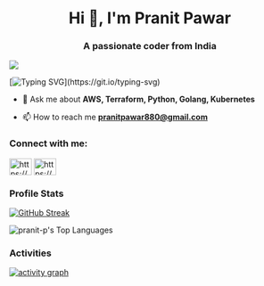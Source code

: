<h1 align="center">Hi 👋, I'm Pranit Pawar</h1>
<h3 align="center">A passionate coder from India</h3> 

![](https://komarev.com/ghpvc/?username=pranit-p&color=green)



[![Typing SVG](https://readme-typing-svg.herokuapp.com?color=%23F70BE6&duration=5300&lines=Welcome+to+my+GitHub+Profile;Always+try+to+learn+new+things;Never+give+up;)](https://git.io/typing-svg)

- 💬 Ask me about **AWS, Terraform, Python, Golang, Kubernetes**

- 📫 How to reach me **pranitpawar880@gmail.com**

<h3 align="left">Connect with me:</h3>
<p align="left">
<a href="https://www.linkedin.com/in/pranit-7/" target="blank"><img align="center" src="https://raw.githubusercontent.com/rahuldkjain/github-profile-readme-generator/master/src/images/icons/Social/linked-in-alt.svg" alt="https://www.linkedin.com/in/pranit-7/" height="30" width="40" /></a>
<a href="https://www.instagram.com/pranit_pawar_/" target="blank"><img align="center" src="https://raw.githubusercontent.com/rahuldkjain/github-profile-readme-generator/master/src/images/icons/Social/instagram.svg" alt="https://www.instagram.com/pranit_pawar_/" height="30" width="40" /></a>
</p>


### Profile Stats


[![GitHub Streak](https://github-readme-streak-stats.herokuapp.com?user=pranit-p&theme=shadow-green&date_format=j%20M%5B%20Y%5D&card_width=504&card_height=198)](https://git.io/streak-stats)

![pranit-p's Top Languages](https://github-readme-stats.vercel.app/api/top-langs/?username=pranit-p&theme=shadow-green&show_icons=true&hide_border=false)

### Activities

[![activity graph](https://github-readme-activity-graph.vercel.app/graph?username=pranit-p&theme=github-dark-dimmed&custom_title=Pranit%20Pawar's%20Activity%20Graph&hide_border=true)](https://github.com/pranit-p/github-readme-activity-graph)

